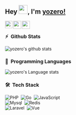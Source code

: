 ## Hey <img src="https://github.com/TheDudeThatCode/TheDudeThatCode/blob/master/Assets/Hi.gif" width="29px">, I'm [yozero!](https://www.linkedin.com/in/yozero/) 

<a href="https://www.linkedin.com/in/yozero/">
  <img align="left" width="24px" src="https://cdn.jsdelivr.net/npm/simple-icons@v3/icons/linkedin.svg"  />
</a>
<a href="mailto:sarah82529@gmail.com">
  <img align="left" width="26px" src="https://cdn.jsdelivr.net/npm/simple-icons@v3/icons/gmail.svg" />
</a>
<a href="https://medium.com/@yulinchou">
  <img align="left" width="26px" src="https://cdn.jsdelivr.net/npm/simple-icons@v3/icons/medium.svg" />
</a>


<br />

### ⚡  &nbsp;Github Stats

![yozero's github stats](https://github-readme-stats.vercel.app/api?username=xup6m6fu04&show_icons=true&hide_border=true)&nbsp;&nbsp;</br>

### 🔭 &nbsp;Programming Languages
![yozero's Language stats](https://github-readme-stats-eight-theta.vercel.app/api/top-langs/?username=xup6m6fu04&layout=compact&langs_count=8&hide_border=true)
<br />

### 🛠 &nbsp;Tech Stack

![PHP](https://img.shields.io/badge/-PHP-05122A?style=flat&logo=PHP)&nbsp;
![Go](https://img.shields.io/badge/-Go-05122A?style=flat&logo=go)&nbsp;
![JavaScript](https://img.shields.io/badge/-JavaScript-05122A?style=flat&logo=javascript)&nbsp; \
![Mysql](https://img.shields.io/badge/-MySQL-05122A?style=flat&logo=mysql)&nbsp;
![Redis](https://img.shields.io/badge/-Redis-05122A?style=flat&logo=redis)&nbsp; \
![Laravel](https://img.shields.io/badge/-Laravel-05122A?style=flat&logo=laravel&logoColor=orange)&nbsp;
![Vue](https://img.shields.io/badge/-Vue-05122A?style=flat&logo=vuedotjs)&nbsp;





<!--
![visitors](https://visitor-badge.laobi.icu/badge?page_id=xup6m6fu04.xup6m6fu04)

**xup6m6fu04/xup6m6fu04** is a ✨ _special_ ✨ repository because its `README.md` (this file) appears on your GitHub profile.

Here are some ideas to get you started:

- 🔭 I’m currently working on ...
- 🌱 I’m currently learning ...
- 👯 I’m looking to collaborate on ...
- 🤔 I’m looking for help with ...
- 💬 Ask me about ...
- 📫 How to reach me: ...
- 😄 Pronouns: ...
- ⚡ Fun fact: ...
-->
